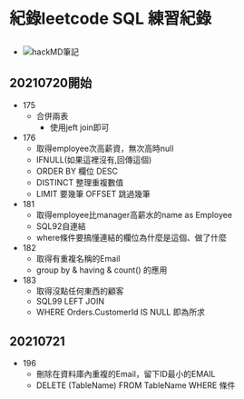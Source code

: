 # 紀錄leetcode SQL 練習紀錄
##
* ![hackMD筆記](https://hackmd.io/@kawagami/B1x1IjF3O)
## 20210720開始
* 175
    * 合併兩表
        * 使用jeft join即可
* 176
    * 取得employee次高薪資，無次高時null
    * IFNULL(如果這裡沒有,回傳這個)
    * ORDER BY 欄位 DESC
    * DISTINCT 整理重複數值
    * LIMIT 要幾筆 OFFSET 跳過幾筆
* 181
    * 取得employee比manager高薪水的name as Employee
    * SQL92自連結
    * where條件要搞懂連結的欄位為什麼是這個、做了什麼
* 182
    * 取得有重複名稱的Email
    * group by & having & count() 的應用
* 183 
    * 取得沒點任何東西的顧客
    * SQL99 LEFT JOIN 
    * WHERE Orders.CustomerId IS NULL 即為所求
## 20210721
* 196
    * 刪除在資料庫內重複的Email，留下ID最小的EMAIL
    * DELETE (TableName) FROM TableName WHERE 條件





